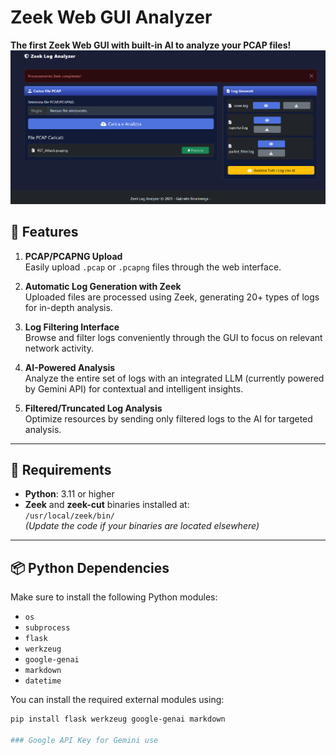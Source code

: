 # Zeek Web GUI Analyzer

**The first Zeek Web GUI with built-in AI to analyze your PCAP files!**
![dash1](images/dash1.png)

## 🚀 Features

1. **PCAP/PCAPNG Upload**  
   Easily upload `.pcap` or `.pcapng` files through the web interface.

2. **Automatic Log Generation with Zeek**  
   Uploaded files are processed using Zeek, generating 20+ types of logs for in-depth analysis.

3. **Log Filtering Interface**  
   Browse and filter logs conveniently through the GUI to focus on relevant network activity.

4. **AI-Powered Analysis**  
   Analyze the entire set of logs with an integrated LLM (currently powered by Gemini API) for contextual and intelligent insights.

5. **Filtered/Truncated Log Analysis**  
   Optimize resources by sending only filtered logs to the AI for targeted analysis.

---

## 🔧 Requirements

- **Python**: 3.11 or higher  
- **Zeek** and **zeek-cut** binaries installed at:  
  `/usr/local/zeek/bin/`  
  *(Update the code if your binaries are located elsewhere)*

---

## 📦 Python Dependencies

Make sure to install the following Python modules:

- `os`  
- `subprocess`  
- `flask`  
- `werkzeug`  
- `google-genai`  
- `markdown`  
- `datetime`

You can install the required external modules using:

```bash
pip install flask werkzeug google-genai markdown

### Google API Key for Gemini use


